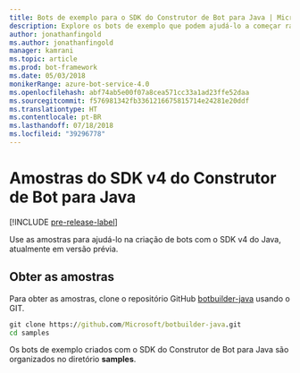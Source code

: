```yaml
---
title: Bots de exemplo para o SDK do Construtor de Bot para Java | Microsoft Docs
description: Explore os bots de exemplo que podem ajudá-lo a começar rapidamente seu desenvolvimento de bot com o SDK do Construtor de Bot para Java.
author: jonathanfingold
ms.author: jonathanfingold
manager: kamrani
ms.topic: article
ms.prod: bot-framework
ms.date: 05/03/2018
monikerRange: azure-bot-service-4.0
ms.openlocfilehash: abf74ab5e00f07a8cea571cc33a1ad23ffe52daa
ms.sourcegitcommit: f576981342fb3361216675815714e24281e20ddf
ms.translationtype: HT
ms.contentlocale: pt-BR
ms.lasthandoff: 07/18/2018
ms.locfileid: "39296778"
---
```

# <a name="bot-builder-sdk-v4-java-samples"></a>Amostras do SDK v4 do Construtor de Bot para Java
[!INCLUDE [pre-release-label](../includes/pre-release-label.md)]

Use as amostras para ajudá-lo na criação de bots com o SDK v4 do Java, atualmente em versão prévia.

## <a name="get-the-samples"></a>Obter as amostras
Para obter as amostras, clone o repositório GitHub [botbuilder-java](https://github.com/Microsoft/botbuilder-java) usando o GIT.

```cmd
git clone https://github.com/Microsoft/botbuilder-java.git
cd samples
```
Os bots de exemplo criados com o SDK do Construtor de Bot para Java são organizados no diretório **samples**.
